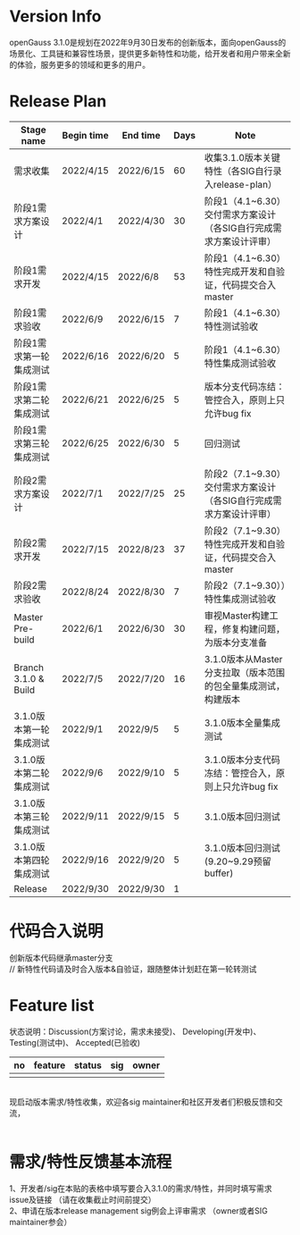 # Version Info
openGauss 3.1.0是规划在2022年9月30日发布的创新版本，面向openGauss的场景化、工具链和兼容性场景，提供更多新特性和功能，给开发者和用户带来全新的体验，服务更多的领域和更多的用户。<br>


# Release Plan



|Stage  name             | Begin time | End time   | Days | Note                                      |
| --------------------  | ---------- | ---------- | ---- | ----------------------------------------- |
| 需求收集               | 2022/4/15  | 2022/6/15 | 60   | 收集3.1.0版本关键特性（各SIG自行录入release-plan）   |
| 阶段1需求方案设计       | 2022/4/1  | 2022/4/30   | 30   | 阶段1（4.1~6.30）交付需求方案设计（各SIG自行完成需求方案设计评审）   |
| 阶段1需求开发          | 2022/4/15  | 2022/6/8  | 53   | 阶段1（4.1~6.30）特性完成开发和自验证，代码提交合入master    |
| 阶段1需求验收          | 2022/6/9  | 2022/6/15  | 7   | 阶段1（4.1~6.30）特性测试验收    |
| 阶段1需求第一轮集成测试 | 2022/6/16 | 2022/6/20 | 5    | 阶段1（4.1~6.30）特性集成测试验收                         |
| 阶段1需求第二轮集成测试 | 2022/6/21 | 2022/6/25 | 5    | 版本分支代码冻结：管控合入，原则上只允许bug fix                            |
| 阶段1需求第三轮集成测试 | 2022/6/25 | 2022/6/30 | 5    | 回归测试                          |
| 阶段2需求方案设计      | 2022/7/1  | 2022/7/25   | 25   | 阶段2（7.1~9.30）交付需求方案设计（各SIG自行完成需求方案设计评审）  |
| 阶段2需求开发          | 2022/7/15  | 2022/8/23  | 37   | 阶段2（7.1~9.30）特性完成开发和自验证，代码提交合入master    |
| 阶段2需求验收          | 2022/8/24  | 2022/8/30  | 7   | 阶段2（7.1~9.30））特性集成测试验收    |
| Master Pre-build      | 2022/6/1  | 2022/6/30  | 30    | 审视Master构建工程，修复构建问题，为版本分支准备     |
| Branch 3.1.0 & Build  | 2022/7/5  | 2022/7/20   | 16    | 3.1.0版本从Master分支拉取（版本范围的包全量集成测试，构建版本 |
| 3.1.0版本第一轮集成测试 | 2022/9/1 | 2022/9/5 | 5    | 3.1.0版本全量集成测试                          |
| 3.1.0版本第二轮集成测试 | 2022/9/6 | 2022/9/10 | 5    | 3.1.0版本分支代码冻结：管控合入，原则上只允许bug fix                        |
| 3.1.0版本第三轮集成测试 | 2022/9/11 | 2022/9/15  | 5    |  3.1.0版本回归测试    |
| 3.1.0版本第四轮集成测试 | 2022/9/16  | 2022/9/20 | 5   |   3.1.0版本回归测试 (9.20~9.29预留buffer)       |
| Release               | 2022/9/30 | 2022/9/30 | 1    |                                           |


# 代码合入说明
创新版本代码继承master分支 <br>
// 新特性代码请及时合入版本&自验证，跟随整体计划赶在第一轮转测试


# Feature list
状态说明：Discussion(方案讨论，需求未接受)、 Developing(开发中)、 Testing(测试中)、 Accepted(已验收) <br>

|no|feature|status|sig|owner|
|:------|:-------|:-------|:-------|:-------|
|       |        |        |        |        |
<br>
现启动版本需求/特性收集，欢迎各sig maintainer和社区开发者们积极反馈和交流，<br>
<br>

# 需求/特性反馈基本流程 <br />
1、开发者/sig在本贴的表格中填写要合入3.1.0的需求/特性，并同时填写需求issue及链接 （请在收集截止时间前提交）      <br>
2、申请在版本release management sig例会上评审需求 （owner或者SIG maintainer参会）
<br><br>